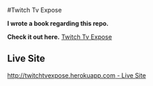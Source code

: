 #Twitch Tv Expose

**I wrote a book regarding this repo.**

**Check it out here.**
[Twitch Tv Expose](https://leanpub.com/marionetteexpose/)

## Live Site

[http://twitchtvexpose.herokuapp.com - Live Site](http://twitchtvexpose.herokuapp.com)
